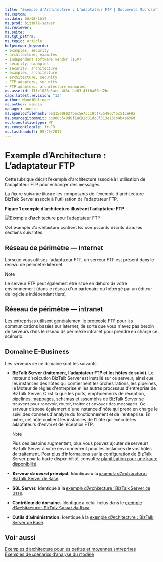 ```yaml
---
title: "Exemple d’Architecture : L’adaptateur FTP | Documents Microsoft"
ms.custom: 
ms.date: 06/08/2017
ms.prod: biztalk-server
ms.reviewer: 
ms.suite: 
ms.tgt_pltfrm: 
ms.topic: article
helpviewer_keywords:
- examples, security
- architecture, examples
- independent software vendor (ISV)
- security, examples
- security, architecture
- examples, architecture
- architecture, security
- FTP adapters, security
- FTP adapters, architecture examples
ms.assetid: 13fc1086-6acc-483c-be83-4ff6a60cd2bc
caps.latest.revision: "13"
author: MandiOhlinger
ms.author: mandia
manager: anneta
ms.openlocfilehash: bed15e06027bec5e73c19cf73548674bc51ce68a
ms.sourcegitcommit: cb908c540d8f1a692d01dc8f313e16cb4b4e696d
ms.translationtype: MT
ms.contentlocale: fr-FR
ms.lasthandoff: 09/20/2017
---
```

# <a name="sample-architecture-ftp-adapter"></a>Exemple d’Architecture : L’adaptateur FTP
Cette rubrique décrit l'exemple d'architecture associé à l'utilisation de l'adaptateur FTP pour échanger des messages.  
  
 La figure suivante illustre les composants de l'exemple d'architecture BizTalk Server associé à l'utilisation de l'adaptateur FTP.  
  
 **Figure 1 exemple d’architecture illustrant l’adaptateur FTP**  
  
 ![Exemple d’architecture pour l’adaptateur FTP](../core/media/tdi-sec-refarch-ftp.gif "TDI_Sec_RefArch_FTP")  
  
 Cet exemple d'architecture contient les composants décrits dans les sections suivantes.  
  
## <a name="perimeter-networkinternet"></a>Réseau de périmètre ― Internet  
 Lorsque vous utilisez l'adaptateur FTP, un serveur FTP est présent dans le réseau de périmètre Internet.  
  
> [!NOTE]
>  Le serveur FTP peut également être situé en dehors de votre environnement (dans le réseau d'un partenaire ou hébergé par un éditeur de logiciels indépendant tiers).  
  
## <a name="perimeter-networkintranet"></a>Réseau de périmètre ― intranet  
 Les entreprises utilisent généralement le protocole FTP pour les communications basées sur Internet, de sorte que vous n'avez pas besoin de serveurs dans le réseau de périmètre intranet pour prendre en charge ce scénario.  
  
## <a name="e-business-domain"></a>Domaine E-Business  
 Les serveurs de ce domaine sont les suivants :  
  
-   **BizTalk Server (traitement, l’adaptateur FTP et les hôtes de suivi).** Le moteur d'exécution BizTalk Server est installé sur ce serveur, ainsi que les instances des hôtes qui contiennent les orchestrations, les pipelines, le Moteur de règles d'entreprise et les autres processus d'entreprise de BizTalk Server. C'est là que les ports, emplacements de réception, pipelines, mappages, schémas et assemblys de BizTalk Server se trouvent pour recevoir, router, traiter et envoyer des messages. Ce serveur dispose également d'une instance d'hôte qui prend en charge le suivi des données d'analyse du fonctionnement et de l'entreprise. En outre, cet hôte contient les instances de l'hôte qui exécute les adaptateurs d'envoi et de réception FTP.  
  
    > [!NOTE]
    >  Plus ces besoins augmentent, plus vous pouvez ajouter de serveurs BizTalk Server à votre environnement pour les instances de vos hôtes de traitement. Pour plus d’informations sur la configuration de BizTalk Server pour la haute disponibilité, consultez [planification pour une haute disponibilité](../core/planning-for-high-availability3.md).  
  
-   **Serveur de secret principal.** Identique à la [exemple d’Architecture : BizTalk Server de Base](../core/sample-architecture-base-biztalk-server.md).  
  
-   **SQL Server.** Identique à la [exemple d’Architecture : BizTalk Server de Base](../core/sample-architecture-base-biztalk-server.md).  
  
-   **Contrôleur de domaine.** Identique à celui inclus dans le [exemple d’Architecture : BizTalk Server de Base](../core/sample-architecture-base-biztalk-server.md).  
  
-   **Outils d’administration.** Identique à la [exemple d’Architecture : BizTalk Server de Base](../core/sample-architecture-base-biztalk-server.md).  
  
## <a name="see-also"></a>Voir aussi  
 [Exemples d’architecture pour les petites et moyennes entreprises](../core/sample-architectures-for-small-medium-sized-companies.md)   
 [Exemples de scénarios d’analyse du modèle](../core/sample-scenarios-for-threat-model-analysis.md)